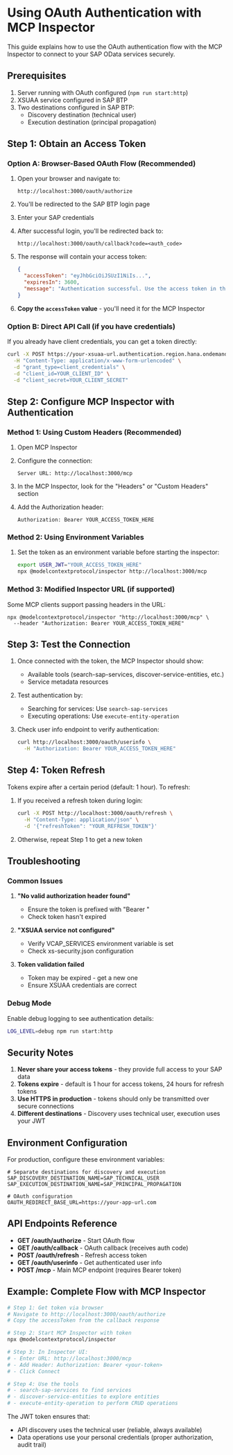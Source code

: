 # Using OAuth Authentication with MCP Inspector

This guide explains how to use the OAuth authentication flow with the MCP Inspector to connect to your SAP OData services securely.

## Prerequisites

1. Server running with OAuth configured (`npm run start:http`)
2. XSUAA service configured in SAP BTP
3. Two destinations configured in SAP BTP:
   - Discovery destination (technical user)
   - Execution destination (principal propagation)

## Step 1: Obtain an Access Token

### Option A: Browser-Based OAuth Flow (Recommended)

1. Open your browser and navigate to:
   ```
   http://localhost:3000/oauth/authorize
   ```

2. You'll be redirected to the SAP BTP login page
3. Enter your SAP credentials
4. After successful login, you'll be redirected back to:
   ```
   http://localhost:3000/oauth/callback?code=<auth_code>
   ```

5. The response will contain your access token:
   ```json
   {
     "accessToken": "eyJhbGciOiJSUzI1NiIs...",
     "expiresIn": 3600,
     "message": "Authentication successful. Use the access token in the Authorization header for API calls."
   }
   ```

6. **Copy the `accessToken` value** - you'll need it for the MCP Inspector

### Option B: Direct API Call (if you have credentials)

If you already have client credentials, you can get a token directly:

```bash
curl -X POST https://your-xsuaa-url.authentication.region.hana.ondemand.com/oauth/token \
  -H "Content-Type: application/x-www-form-urlencoded" \
  -d "grant_type=client_credentials" \
  -d "client_id=YOUR_CLIENT_ID" \
  -d "client_secret=YOUR_CLIENT_SECRET"
```

## Step 2: Configure MCP Inspector with Authentication

### Method 1: Using Custom Headers (Recommended)

1. Open MCP Inspector
2. Configure the connection:
   ```
   Server URL: http://localhost:3000/mcp
   ```

3. In the MCP Inspector, look for the "Headers" or "Custom Headers" section
4. Add the Authorization header:
   ```
   Authorization: Bearer YOUR_ACCESS_TOKEN_HERE
   ```

### Method 2: Using Environment Variables

1. Set the token as an environment variable before starting the inspector:
   ```bash
   export USER_JWT="YOUR_ACCESS_TOKEN_HERE"
   npx @modelcontextprotocol/inspector http://localhost:3000/mcp
   ```

### Method 3: Modified Inspector URL (if supported)

Some MCP clients support passing headers in the URL:
```
npx @modelcontextprotocol/inspector "http://localhost:3000/mcp" \
  --header "Authorization: Bearer YOUR_ACCESS_TOKEN_HERE"
```

## Step 3: Test the Connection

1. Once connected with the token, the MCP Inspector should show:
   - Available tools (search-sap-services, discover-service-entities, etc.)
   - Service metadata resources

2. Test authentication by:
   - Searching for services: Use `search-sap-services`
   - Executing operations: Use `execute-entity-operation`

3. Check user info endpoint to verify authentication:
   ```bash
   curl http://localhost:3000/oauth/userinfo \
     -H "Authorization: Bearer YOUR_ACCESS_TOKEN_HERE"
   ```

## Step 4: Token Refresh

Tokens expire after a certain period (default: 1 hour). To refresh:

1. If you received a refresh token during login:
   ```bash
   curl -X POST http://localhost:3000/oauth/refresh \
     -H "Content-Type: application/json" \
     -d '{"refreshToken": "YOUR_REFRESH_TOKEN"}'
   ```

2. Otherwise, repeat Step 1 to get a new token

## Troubleshooting

### Common Issues

1. **"No valid authorization header found"**
   - Ensure the token is prefixed with "Bearer "
   - Check token hasn't expired

2. **"XSUAA service not configured"**
   - Verify VCAP_SERVICES environment variable is set
   - Check xs-security.json configuration

3. **Token validation failed**
   - Token may be expired - get a new one
   - Ensure XSUAA credentials are correct

### Debug Mode

Enable debug logging to see authentication details:
```bash
LOG_LEVEL=debug npm run start:http
```

## Security Notes

1. **Never share your access tokens** - they provide full access to your SAP data
2. **Tokens expire** - default is 1 hour for access tokens, 24 hours for refresh tokens
3. **Use HTTPS in production** - tokens should only be transmitted over secure connections
4. **Different destinations** - Discovery uses technical user, execution uses your JWT

## Environment Configuration

For production, configure these environment variables:

```env
# Separate destinations for discovery and execution
SAP_DISCOVERY_DESTINATION_NAME=SAP_TECHNICAL_USER
SAP_EXECUTION_DESTINATION_NAME=SAP_PRINCIPAL_PROPAGATION

# OAuth configuration
OAUTH_REDIRECT_BASE_URL=https://your-app-url.com
```

## API Endpoints Reference

- **GET /oauth/authorize** - Start OAuth flow
- **GET /oauth/callback** - OAuth callback (receives auth code)
- **POST /oauth/refresh** - Refresh access token
- **GET /oauth/userinfo** - Get authenticated user info
- **POST /mcp** - Main MCP endpoint (requires Bearer token)

## Example: Complete Flow with MCP Inspector

```bash
# Step 1: Get token via browser
# Navigate to http://localhost:3000/oauth/authorize
# Copy the accessToken from the callback response

# Step 2: Start MCP Inspector with token
npx @modelcontextprotocol/inspector

# Step 3: In Inspector UI:
# - Enter URL: http://localhost:3000/mcp
# - Add Header: Authorization: Bearer <your-token>
# - Click Connect

# Step 4: Use the tools
# - search-sap-services to find services
# - discover-service-entities to explore entities
# - execute-entity-operation to perform CRUD operations
```

The JWT token ensures that:
- API discovery uses the technical user (reliable, always available)
- Data operations use your personal credentials (proper authorization, audit trail)